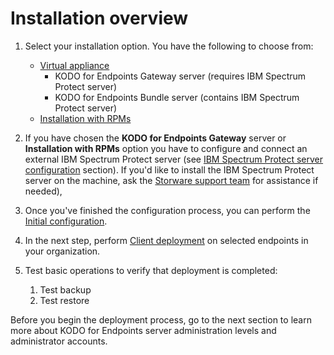 # Installation overview

1. Select your installation option. You have the following to choose from:
   * [Virtual appliance](virtual-appliance-vmware/)
     * KODO for Endpoints Gateway server \(requires IBM Spectrum Protect server\)
     * KODO for Endpoints Bundle server \(contains IBM Spectrum Protect server\)
   * [Installation with RPMs](installation-with-rpm-packages.md)
2. If you have chosen the **KODO for Endpoints Gateway** server or **Installation with RPMs** option you have to configure and connect an external IBM Spectrum Protect server \(see [IBM Spectrum Protect server configuration](spectrum-protect-tsm-configuration.md) section\). If you'd like to install the IBM Spectrum Protect server on the machine, ask the [Storware support team](mailto:ps@storware.eu) for assistance if needed\),
3. Once you've finished the configuration process, you can perform the [Initial configuration](initial-configuration.md).
4. In the next step, perform [Client deployment](deployments/) on selected endpoints in your organization.
5. Test basic operations to verify that deployment is completed:

   1. Test backup
   2. Test restore

Before you begin the deployment process, go to the next section to learn more about KODO for Endpoints server administration levels and administrator accounts.





